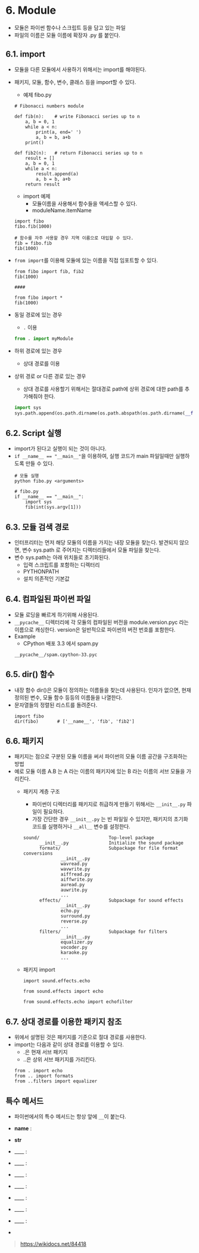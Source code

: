 # 6. Module
* 모듈은 파이썬 함수나 스크립트 등을 담고 있는 파일
* 파일의 이름은 모듈 이름에 확장자 .py 를 붙인다.

## 6.1. import
* 모듈을 다른 모듈에서 사용하기 위해서는 import를 해야된다.
* 패키지, 모듈, 함수, 변수, 클래스 등을 import할 수 있다.
    * 예제 fibo.py
    ```
    # Fibonacci numbers module
    
    def fib(n):    # write Fibonacci series up to n
        a, b = 0, 1
        while a < n:
            print(a, end=' ')
            a, b = b, a+b
        print()
    
    def fib2(n):   # return Fibonacci series up to n
        result = []
        a, b = 0, 1
        while a < n:
            result.append(a)
            a, b = b, a+b
        return result
    ```

    * import 예제
        * 모듈이름을 사용해서 함수들을 액세스할 수 있다.
        * moduleName.itemName
    ```
    import fibo
    fibo.fib(1000)
  
    # 함수를 자주 사용할 경우 지역 이름으로 대입할 수 있다.
    fib = fibo.fib
    fib(1000)
    ```

* ```from import```를 이용해 모듈에 있는 이름을 직접 임포트할 수 있다.
    ```
    from fibo import fib, fib2
    fib(1000)
  
    ####
    
    from fibo import *
    fib(1000)
    ``` 

* 동일 경로에 있는 경우
    * ```.``` 이용
    ```python
    from . import myModule
    ```

* 하위 경로에 있는 경우
    * 상대 경로를 이용
    

* 상위 경로 or 다른 경로 있는 경우
    * 상대 경로를 사용할기 위해서는 절대경로 path에 상위 경로에 대한 path를 추가해줘야 한다.
    ```python
    import sys
    sys.path.append(os.path.dirname(os.path.abspath(os.path.dirname(__file__))))
    ```


## 6.2. Script 실행
* import가 된다고 실행이 되는 것이 아니다.
* ```if __name__ == "__main__"```을 이용하여, 실행 코드가 main 파일일때만 실행하도록 만들 수 있다.
    ```
    # 모듈 실행
    python fibo.py <arguments>
    
    # fibo.py
    if __name__ == "__main__":
        import sys
        fib(int(sys.argv[1]))
    ```


## 6.3. 모듈 검색 경로
* 인터프리터는 먼저 해당 모듈의 이름을 가지는 내장 모듈을 찾는다. 발견되지 않으면, 변수 sys.path 로 주어지는 디렉터리들에서 
모듈 파일을 찾는다.
* 변수 sys.path는 아래 위치들로 초기화된다.
    * 입력 스크립트를 포함하는 디렉터리
    * PYTHONPATH
    * 설치 의존적인 기본값


## 6.4. 컴파일된 파이썬 파일
* 모듈 로딩을 빠르게 하기위해 사용된다.
* ```__pycache__``` 디렉터리에 각 모듈의 컴파일된 버전을 module.version.pyc 라는 이름으로 캐싱한다. 
version은 일반적으로 파이썬의 버전 번호를 포함한다.
* Example
    * CPython 배포 3.3 에서 spam.py
    ```
    __pycache__/spam.cpython-33.pyc
    ```


## 6.5. dir() 함수
* 내장 함수 dir()은 모듈이 정의하는 이름들을 찾는데 사용된다. 인자가 없으면, 현재 정의된 변수, 모듈 함수 등등의 이름들을 나열한다.
* 문자열들의 정렬된 리스트를 돌려준다.
    ```
    import fibo
    dir(fibo)       # ['__name__', 'fib', 'fib2']
    ```


## 6.6. 패키지
* 패키지는 점으로 구분된 모듈 이름을 써서 파이썬의 모듈 이름 공간을 구조화하는 방법
* 예로 모듈 이름 A.B 는 A 라는 이름의 패키지에 있는 B 라는 이름의 서브 모듈을 가리킨다.
    * 패키지 계층 구조
        * 파이썬이 디렉터리를 패키지로 취급하게 만들기 위해서는 ```__init__.py``` 파일이 필요하다.
        * 가장 간단한 경우 ```__init__.py``` 는 빈 파일일 수 있지만, 패키지의 초기화 코드를 실행하거나 ```__all__``` 변수를 설정한다.
        ```
        sound/                          Top-level package
              __init__.py               Initialize the sound package
              formats/                  Subpackage for file format conversions
                      __init__.py
                      wavread.py
                      wavwrite.py
                      aiffread.py
                      aiffwrite.py
                      auread.py
                      auwrite.py
                      ...
              effects/                  Subpackage for sound effects
                      __init__.py
                      echo.py
                      surround.py
                      reverse.py
                      ...
              filters/                  Subpackage for filters
                      __init__.py
                      equalizer.py
                      vocoder.py
                      karaoke.py
                      ...
        ```
      
    * 패키지 import
        ```
        import sound.effects.echo
      
        from sound.effects import echo
      
        from sound.effects.echo import echofilter
        ```

## 6.7. 상대 경로를 이용한 패키지 참조
* 위에서 설명된 것은 패키지를 기준으로 절대 경로를 사용한다.
* import는 다음과 같이 상대 경로를 이용할 수 있다.
    * .은 현재 서브 패키지
    * ..은 상위 서브 패키지를 가리킨다.
    ```
    from . import echo
    from .. import formats
    from ..filters import equalizer
    ```


## 특수 메서드
* 파이썬에서의 특수 메서드는 항상 앞에 ```__```이 붙는다.
* __name__ : 

* __str__
* ____ :
* ____ :
* ____ :
* ____ :
* ____ :
* ____ :
* ____ :
* 
> https://wikidocs.net/84418